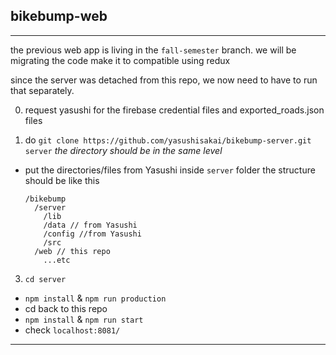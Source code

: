 ## bikebump-web
---
the previous web app is living in the ```fall-semester``` branch.
we will be migrating the code make it to compatible using redux

since the server was detached from this repo, we now need to
have to run that separately.

0. request yasushi for the firebase credential files and exported_roads.json files

1. do ```git clone https://github.com/yasushisakai/bikebump-server.git server``` 
*the directory should be in the same level*
- put the directories/files from Yasushi inside ```server``` folder
  the structure should be like this
  
  ```
  /bikebump
    /server
      /lib
      /data // from Yasushi
      /config //from Yasushi
      /src
    /web // this repo
      ...etc
  ```
  
3. ```cd server```
- ```npm install``` & ```npm run production```
- cd back to this repo
- ```npm install``` & ```npm run start```
- check ```localhost:8081/```

---

